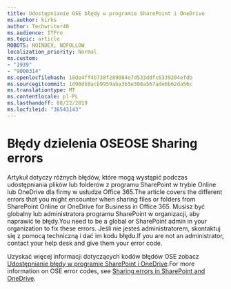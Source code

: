```yaml
---
title: Udostępnianie OSE błędy w programie SharePoint i OneDrive
ms.author: kirks
author: Techwriter40
ms.audience: ITPro
ms.topic: article
ROBOTS: NOINDEX, NOFOLLOW
localization_priority: Normal
ms.custom:
- "1939"
- "9000314"
ms.openlocfilehash: 18de4ff4b738f289084e7d533ddfc6339204efdb
ms.sourcegitcommit: 1d98db8acb9959aba3b5e308a567ade6b62da56c
ms.translationtype: MT
ms.contentlocale: pl-PL
ms.lasthandoff: 08/22/2019
ms.locfileid: "36543143"
---
```

# <a name="ose-sharing-errors"></a><span data-ttu-id="1b350-102">Błędy dzielenia OSE</span><span class="sxs-lookup"><span data-stu-id="1b350-102">OSE Sharing errors</span></span>

<span data-ttu-id="1b350-103">Artykuł dotyczy różnych błędów, które mogą wystąpić podczas udostępniania plików lub folderów z programu SharePoint w trybie Online lub OneDrive dla firmy w usłudze Office 365.</span><span class="sxs-lookup"><span data-stu-id="1b350-103">The article covers the different errors that you might encounter when sharing files or folders from SharePoint Online or OneDrive for Business in Office 365.</span></span> <span data-ttu-id="1b350-104">Musisz być globalny lub administratora programu SharePoint w organizacji, aby naprawić te błędy.</span><span class="sxs-lookup"><span data-stu-id="1b350-104">You need to be a global or SharePoint admin in your organization to fix these errors.</span></span> <span data-ttu-id="1b350-105">Jeśli nie jesteś administratorem, skontaktuj się z pomocą techniczną i dać im kodu błędu.</span><span class="sxs-lookup"><span data-stu-id="1b350-105">If you are not an administrator, contact your help desk and give them your error code.</span></span>

<span data-ttu-id="1b350-106">Uzyskać więcej informacji dotyczących kodów błędów OSE zobacz [Udostępnianie błędy w programie SharePoint i OneDrive](https://docs.microsoft.com/sharepoint/sharepoint-onedrive-error-message).</span><span class="sxs-lookup"><span data-stu-id="1b350-106">For more information on OSE error codes, see [Sharing errors in SharePoint and OneDrive](https://docs.microsoft.com/sharepoint/sharepoint-onedrive-error-message).</span></span>
